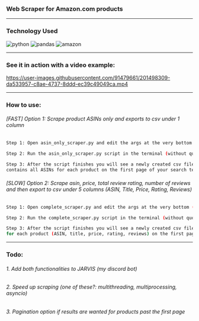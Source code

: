 ### Web Scraper for Amazon.com products

---

### Technology Used

![python](https://img.shields.io/badge/Python-3776AB.svg?style=for-the-badge&logo=Python&logoColor=white)
![pandas](https://img.shields.io/badge/pandas-150458.svg?style=for-the-badge&logo=pandas&logoColor=white)
![amazon](https://img.shields.io/badge/Amazon-FF9900.svg?style=for-the-badge&logo=Amazon&logoColor=white)

---

### See it in action with a video example:
https://user-images.githubusercontent.com/91479661/201498309-da533957-c8ae-4737-8ddd-ec39c49049ca.mp4


---

### How to use:

###### [FAST] Option 1: Scrape product ASINs only and exports to csv under 1 column
```bash
Step 1: Open asin_only_scraper.py and edit the args at the very bottom (examples included)

Step 2: Run the asin_only_scraper.py script in the terminal (without quotes): 'python asin_only_scraper.py'

Step 3: After the script finishes you will see a newly created csv file that 
contains all ASINs for each product on the first page of your search term
```

###### [SLOW] Option 2: Scrape asin, price, total review rating, number of reviews and then export to csv under 5 columns (ASIN, Title, Price, Rating, Reviews)
```bash
Step 1: Open complete_scraper.py and edit the args at the very bottom (examples included)

Step 2: Run the complete_scraper.py script in the terminal (without quotes): 'python complete_scraper.py'

Step 3: After the script finishes you will see a newly created csv file that contains all details 
for each product (ASIN, title, price, rating, reviews) on the first page of your search term
```

---

### Todo:

###### 1. Add both functionalities to JARVIS (my discord bot)
###### 2. Speed up scraping (one of these?: multithreading, multiprocessing, asyncio)
###### 3. Pagination option if results are wanted for products past the first page
